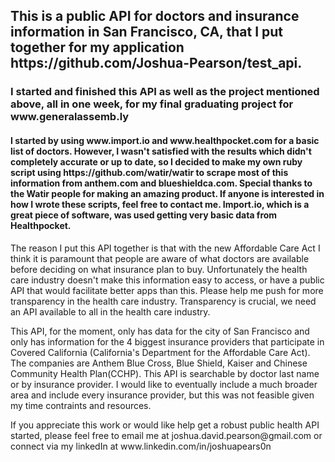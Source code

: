 <h2>This is a public API for doctors and insurance information in San Francisco, CA,
that I put together for my application <a>https://github.com/Joshua-Pearson/test_api</a>.<br></h2> 
<h3>I started and finished this API as well as the project mentioned above, all in one week, for my final graduating project for 
www.generalassemb.ly </h3><h4>I started by using <a>www.import.io</a> and <a>www.healthpocket.com</a> for a basic list of doctors. 
However, I wasn't satisfied with the results which didn't completely accurate or up to date, so I decided to make my own ruby script using 
<a>https://github.com/watir/watir</a> to scrape most of this information from <a>anthem.com</a> and <a>blueshieldca.com</a>. Special thanks
to the Watir people for making an amazing product. If anyone is interested in how I wrote these scripts, feel free to contact me. Import.io, which is a great piece of software,  
was used getting very basic data from Healthpocket.</h4> 
<p>The reason I put this API together is that with the new Affordable Care Act I think it is paramount that people
are aware of what doctors are available before deciding on what insurance plan to buy.
Unfortunately the health care industry doesn't make this information easy to access, or have a public
API that would facilitate better apps than this. Please help me push for more transparency in 
the health care industry. Transparency is crucial, we need an API available to all in the health care industry.</p>

<p> This API, for the moment, only has data for the city of San Francisco and only has information for the 
  4 biggest insurance providers that participate in Covered California (California's Department for the Affordable Care Act).
  The companies are Anthem Blue Cross, Blue Shield, Kaiser and Chinese Community Health Plan(CCHP). This API is searchable
  by doctor last name or by insurance provider. I would like to eventually include a much broader area and include every insurance provider, but this was not feasible
  given my time contraints and resources.</p>
<p>If you appreciate this work or would like help get a robust public health API started, please feel free to email me at joshua.david.pearson@gmail.com 
  or connect via my linkedIn at <a>www.linkedin.com/in/joshuapears0n</a></p>
